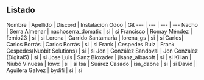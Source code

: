 Listado
----------------
Nombre | Apellido | Discord | Instalacion Odoo | Git
--- | --- | --- | ---
Nacho | Serra Almenar | nachoserra_domatix | si | si
Francisco | Romay Méndez | femio23 | si | si
Lorena | Garrido Santamaría | lorena_gs | si | si
Carlos| Carlos Borrás | Carlos Borrás      | si | si
Frank | Cespedes Ruiz | Frank Cespedes(Nuobit Solutions) | si | si
Jon | González Sandoval | Jon Gonzalez (Digital5) | si | si
Jose Luis | Sanz Bioxader | jlsanz_albasoft | si | si
Kilian | Niubó Vinuesa | knvx | si | si
Isa | Suárez Casado | isa_dabne | si | si
David | Aguilera Galvez | bydifi | si | si
